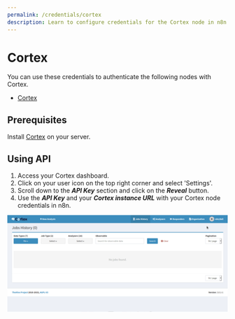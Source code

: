 ```yaml
---
permalink: /credentials/cortex
description: Learn to configure credentials for the Cortex node in n8n
---
```

# Cortex

You can use these credentials to authenticate the following nodes with Cortex.
- [Cortex](../../nodes-library/nodes/Cortex/README.md)

## Prerequisites

Install [Cortex](https://github.com/TheHive-Project/CortexDocs/blob/master/installation/install-guide.md) on your server.

## Using API

1. Access your Cortex dashboard.
2. Click on your user icon on the top right corner and select 'Settings'.
3. Scroll down to the ***API Key*** section and click on the ***Reveal*** button.
4. Use the ***API Key*** and your ***Cortex instance URL*** with your Cortex node credentials in n8n.

![Getting Cortex credentials](./using-api.gif)

